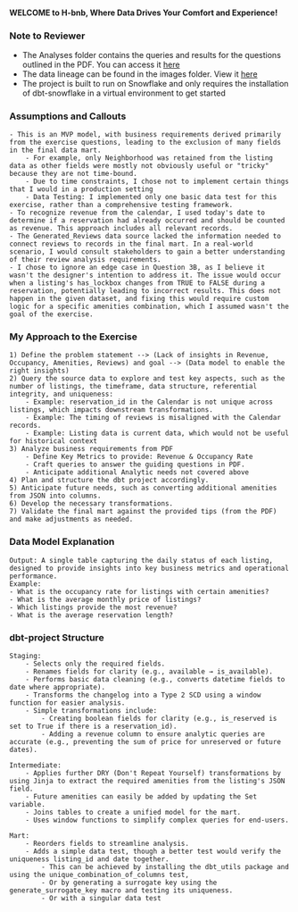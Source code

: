 #### WELCOME to H-bnb, Where Data Drives Your Comfort and Experience!

### Note to Reviewer
- The Analyses folder contains the queries and results for the questions outlined in the PDF. You can access it [here](analyses)
- The data lineage can be found in the images folder. View it [here](images/lineage.png)
- The project is built to run on Snowflake and only requires the installation of dbt-snowflake in a virtual environment to get started

### Assumptions and Callouts
    - This is an MVP model, with business requirements derived primarily from the exercise questions, leading to the exclusion of many fields in the final data mart. 
        - For example, only Neighborhood was retained from the listing data as other fields were mostly not obviously useful or "tricky" because they are not time-bound.
        - Due to time constraints, I chose not to implement certain things that I would in a production setting
        - Data Testing: I implemented only one basic data test for this exercise, rather than a comprehensive testing framework.
    - To recognize revenue from the calendar, I used today's date to determine if a reservation had already occurred and should be counted as revenue. This approach includes all relevant records.
    - The Generated_Reviews data source lacked the information needed to connect reviews to records in the final mart. In a real-world scenario, I would consult stakeholders to gain a better understanding of their review analysis requirements.
    - I chose to ignore an edge case in Question 3B, as I believe it wasn't the designer's intention to address it. The issue would occur when a listing's has_lockbox changes from TRUE to FALSE during a reservation, potentially leading to incorrect results. This does not happen in the given dataset, and fixing this would require custom logic for a specific amenities combination, which I assumed wasn't the goal of the exercise. 

### My Approach to the Exercise
    1) Define the problem statement --> (Lack of insights in Revenue, Occupancy, Amenities, Reviews) and goal --> (Data model to enable the right insights)
    2) Query the source data to explore and test key aspects, such as the number of listings, the timeframe, data structure, referential integrity, and uniqueness:
        - Example: reservation_id in the Calendar is not unique across listings, which impacts downstream transformations.
        - Example: The timing of reviews is misaligned with the Calendar records.
        - Example: Listing data is current data, which would not be useful for historical context
    3) Analyze business requirements from PDF
        - Define Key Metrics to provide: Revenue & Occupancy Rate
        - Craft queries to answer the guiding questions in PDF.
        - Anticipate additional Analytic needs not covered above
    4) Plan and structure the dbt project accordingly.
    5) Anticipate future needs, such as converting additional amenities from JSON into columns.
    6) Develop the necessary transformations.
    7) Validate the final mart against the provided tips (from the PDF) and make adjustments as needed.

### Data Model Explanation
    Output: A single table capturing the daily status of each listing, designed to provide insights into key business metrics and operational performance.
    Example:
    - What is the occupancy rate for listings with certain amenities?
    - What is the average monthly price of listings?
    - Which listings provide the most revenue?
    - What is the average reservation length?

### dbt-project Structure
    Staging:
        - Selects only the required fields.
        - Renames fields for clarity (e.g., available → is_available).
        - Performs basic data cleaning (e.g., converts datetime fields to date where appropriate).
        - Transforms the changelog into a Type 2 SCD using a window function for easier analysis.
        - Simple transformations include:
            - Creating boolean fields for clarity (e.g., is_reserved is set to True if there is a reservation_id).
            - Adding a revenue column to ensure analytic queries are accurate (e.g., preventing the sum of price for unreserved or future dates).

    Intermediate:
        - Applies further DRY (Don't Repeat Yourself) transformations by using Jinja to extract the required amenities from the listing's JSON field.
        - Future amenities can easily be added by updating the Set variable.
        - Joins tables to create a unified model for the mart.
        - Uses window functions to simplify complex queries for end-users.

    Mart:
        - Reorders fields to streamline analysis.
        - Adds a simple data test, though a better test would verify the uniqueness listing_id and date together.
            - This can be achieved by installing the dbt_utils package and using the unique_combination_of_columns test, 
            - Or by generating a surrogate key using the generate_surrogate_key macro and testing its uniqueness.
            - Or with a singular data test


